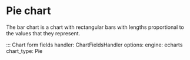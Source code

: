 # Pie chart 

The bar chart is a chart with rectangular bars with lengths proportional to the values that they represent.

::: Chart form fields
    handler: ChartFieldsHandler
    options:
      engine: echarts
      chart_type: Pie
